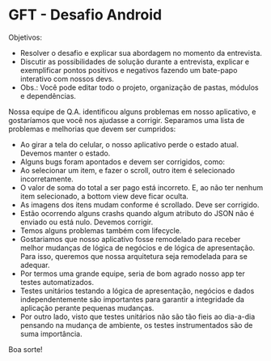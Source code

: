 # GFT - Desafio Android

Objetivos:
- Resolver o desafio e explicar sua abordagem no momento da entrevista.
- Discutir as possibilidades de solução durante a entrevista, explicar e exemplificar pontos positivos e negativos fazendo um bate-papo interativo com nossos devs.
- Obs.: Você pode editar todo o projeto, organização de pastas, módulos e dependências.

Nossa equipe de Q.A. identificou alguns problemas em nosso aplicativo, e gostaríamos que você nos ajudasse a corrigir. Separamos uma lista de problemas e melhorias que devem ser cumpridos:

- Ao girar a tela do celular, o nosso aplicativo perde o estado atual. Devemos manter o estado.
- Alguns bugs foram apontados e devem ser corrigidos, como:
- Ao selecionar um item, e fazer o scroll, outro item é selecionado incorretamente.
- O valor de soma do total a ser pago está incorreto. E, ao não ter nenhum item selecionado, a bottom view deve ficar oculta.
- As imagens dos itens mudam conforme é scrollado. Deve ser corrigido.
- Estão ocorrendo alguns crashs quando algum atributo do JSON não é enviado ou está nulo. Devemos corrigir.
- Temos alguns problemas também com lifecycle.
- Gostariamos que nosso aplicativo fosse remodelado para receber melhor mudanças de lógica de negócios e de lógica de apresentação. Para isso, queremos que nossa arquitetura seja remodelada para se adequar.
- Por termos uma grande equipe, seria de bom agrado nosso app ter testes automatizados.
- Testes unitários testando a lógica de apresentação, negócios e dados independentemente são importantes para garantir a integridade da aplicação perante pequenas mudanças.
- Por outro lado, visto que testes unitários não são tão fieis ao dia-a-dia pensando na mudança de ambiente, os testes instrumentados são de suma importância.

Boa sorte!
